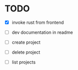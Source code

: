 # TODO

* [x] invoke rust from frontend

* [ ] dev documentation in readme

* [ ] create project

* [ ] delete project

* [ ] list projects
